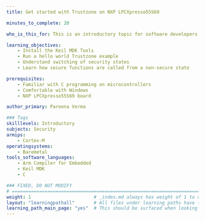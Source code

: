 ```yaml
---
title: Get started with Trustzone on NXP LPCXpresso55S69

minutes_to_complete: 20

who_is_this_for: This is an introductory topic for software developers new to using Trustzone.

learning_objectives: 
    - Install the Keil MDK Tools
    - Run a hello world Trustzone example
    - Understand switching of security states
    - Learn how secure functions are called from a non-secure state

prerequisites:
    - Familiar with C programming on microcontrollers
    - Comfortable with Windows 
    - NXP LPCXpresso55S69 board

author_primary: Pareena Verma

### Tags
skilllevels: Introductory
subjects: Security 
armips:
    - Cortex-M
operatingsystems:
    - Baremetal
tools_software_languages:
    - Arm Compiler for Embedded
    - Keil MDK
    - C

### FIXED, DO NOT MODIFY
# ================================================================================
weight: 1                       # _index.md always has weight of 1 to order correctly
layout: "learningpathall"       # All files under learning paths have this same wrapper
learning_path_main_page: "yes"  # This should be surfaced when looking for related content. Only set for _index.md of learning path content.
---
```

